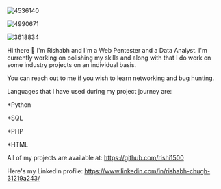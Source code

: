 ![4536140](https://github.com/rishi1500/rishi1500/assets/95222081/0ca9904b-0033-43cb-9bb8-401e56b3afd8)

![4990671](https://github.com/rishi1500/rishi1500/assets/95222081/151635f2-0fa7-4f4f-ae64-b14d71efda6c)

![3618834](https://github.com/rishi1500/rishi1500/assets/95222081/cd2ebff7-39e6-4e62-bd33-66925f54455c)



Hi there 👋
I'm Rishabh and I'm a Web Pentester and a Data Analyst. I'm currently working on polishing my skills and along with that I do work on some industry projects on an individual basis.

You can reach out to me if you wish to learn networking and bug hunting.

Languages that I have used during my project journey are:

*Python

*SQL

*PHP

*HTML

All of my projects are available at: https://github.com/rishi1500

Here's my LinkedIn profile: https://www.linkedin.com/in/rishabh-chugh-31219a243/ 
<!--
**rishi1500/rishi1500** is a ✨ _special_ ✨ repository because its `README.md` (this file) appears on your GitHub profile.

Here are some ideas to get you started:

- 🔭 I’m currently working on ...
- 🌱 I’m currently learning ...
- 👯 I’m looking to collaborate on ...
- 🤔 I’m looking for help with ...
- 💬 Ask me about ...
- 📫 How to reach me: ...
- 😄 Pronouns: ...
- ⚡ Fun fact: ...
-->
